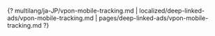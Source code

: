 {? multilang/ja-JP/vpon-mobile-tracking.md | localized/deep-linked-ads/vpon-mobile-tracking.md | pages/deep-linked-ads/vpon-mobile-tracking.md ?}
